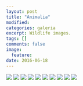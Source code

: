 ```yaml
---
layout: post
title: "Animalia"
modified:
categories: galeria
excerpt: Wildlife images.
tags: []
comments: false
image:
  feature:
date: 2016-06-18
---
```

<div class="galleria">
	<img src="/images/animalia/Pyrrhocorax graculus I.jpg" data-title="Pyrrhocorax graculus">
	<img src="/images/animalia/Pyrrhocorax graculus II.jpg" data-title="Pyrrhocorax graculus">
	<img src="/images/animalia/Pyrrhocorax graculus III.jpg" data-title="Pyrrhocorax graculus">
	<img src="/images/animalia/Papilio machaon.jpg" data-title="Papilio machaon">
	<img src="/images/animalia/Motacilla flava.jpg" data-title="Motacilla flava">
	<img src="/images/animalia/Dryobates minor.jpg" data-title="Dryobates minor">
	<img src="/images/animalia/Parus major.jpg" data-title="Parus major">
	<img src="/images/animalia/Periparus ater.jpg" data-title="Periparus ater">
	<img src="/images/animalia/Tetsudo graeca.jpg" data-title="Tetsudo graeca (Țestoasa Dobrogeană) encountered in the magical Măcin Mountains of Romania.">
	<img src="/images/animalia/Pelicanus onocrotalus.jpg" data-title="Pelicanus onocrotalus">
</div>
